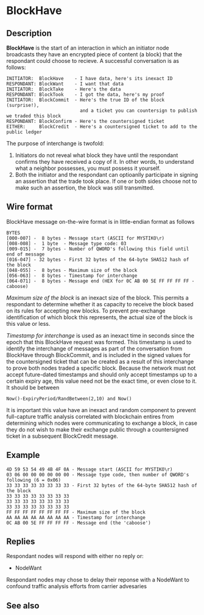 # BlockHave

## Description

**BlockHave** is the start of an interaction in which an initiator node broadcasts
they have an encrypted piece of content (a block) that the respondant could choose
to recieve.  A successful conversation is as follows:

```
INITIATOR:  BlockHave    - I have data, here's its inexact ID
RESPONDANT: BlockWant    - I want that data
INITIATOR:  BlockTake    - Here's the data
RESPONDANT: BlockTook    - I got the data, here's my proof
INITIATOR:  BlockCommit  - Here's the true ID of the block (surprise!),
                           and a ticket you can countersign to publish we traded this block
RESPONDANT: BlockConfirm - Here's the countersigned ticket
EITHER:     BlockCredit  - Here's a countersigned ticket to add to the public ledger
```

The purpose of interchange is twofold:

1. Initiators do not reveal what block they have until the respondant confirms they
   have received a copy of it.  In other words, to understand what a neighbor
   possesses, you must possess it yourself.
2. Both the initiator and the respondant can optioanlly participate in signing an
   assertion that the trade took place.  If one or both sides choose not to make
   such an assertion, the block was still transmitted.
   
## Wire format

BlockHave message on-the-wire format is in little-endian format as follows

```
BYTES
[000-007] -  8 bytes - Message start (ASCII for MYSTIKO\r)
[008-008] -  1 byte  - Message type code: 03
[009-015] -  7 bytes - Number of QWORD's following this field until end of message
[016-047] - 32 bytes - First 32 bytes of the 64-byte SHA512 hash of the block
[048-055] -  8 bytes - Maximum size of the block
[056-063] -  8 bytes - Timestamp for interchange
[064-071] -  8 bytes - Message end (HEX for 0C AB 00 5E FF FF FF FF - caboose)
```

*Maximum size of the block* is an inexact size of the block.  This permits a
respondant to determine whether it as capacity to receive the block based on its
rules for accepting new blocks.  To prevent pre-exchange identification of which
block this represents, the actual size of the block is this value or less.

*Timestamp for interchange* is used as an inexact time in seconds since the epoch
that this BlockHave request was formed.  This timestamp is used to identify
the interchange of messages as part of the conversation from BlockHave through
BlockCommit, and is included in the signed values for the countersigned ticket
that can be created as a result of this interchange to prove both nodes traded
a specific block.  Because the network must not accept future-dated timestamps
and should only accept timestamps up to a certain expiry age, this value need
not be the exact time, or even close to it.  It should be between

```
Now()-ExpiryPeriod/RandBetween(2,10) and Now()
```

It is important this value have an inexact and random component to prevent
full-capture traffic analysis correlated with blockchain entires from determining
which nodes were communicating to exchange a block, in case they do not wish to
make their exchange public through a countersigned ticket in a subsequent
BlockCredit message.

## Example

```
4D 59 53 54 49 4B 4F 0A - Message start (ASCII for MYSTIKO\r)
03 06 00 00 00 00 00 00 - Message type code, then number of QWORD's following (6 = 0x06)
33 33 33 33 33 33 33 33 - First 32 bytes of the 64-byte SHA512 hash of the block
33 33 33 33 33 33 33 33
33 33 33 33 33 33 33 33
33 33 33 33 33 33 33 33
FF FF FF FF FF FF FF FF - Maximum size of the block
AA AA AA AA AA AA AA AA - Timestamp for interchange
0C AB 00 5E FF FF FF FF - Message end (the 'caboose')
```

## Replies

Respondant nodes will respond with either no reply or:
* NodeWant

Respondant nodes may chose to delay their reponse with a NodeWant to confound
traffic analysis efforts from carrier advesaries

## See also

